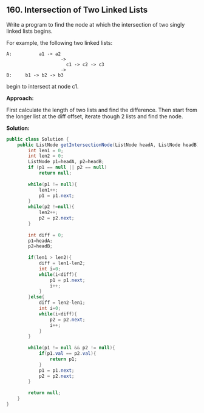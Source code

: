 ## 160. Intersection of Two Linked Lists

Write a program to find the node at which the intersection of two singly linked lists begins.

For example, the following two linked lists:

```
A:          a1 -> a2
                    ->
                      c1 -> c2 -> c3
                    ->           
B:     b1 -> b2 -> b3
```

begin to intersect at node c1.

**Approach:**

First calculate the length of two lists and find the difference. Then start from the longer list at the diff offset, iterate though 2 lists and find the node.

**Solution:**

```java
public class Solution {
    public ListNode getIntersectionNode(ListNode headA, ListNode headB) {
        int len1 = 0;
        int len2 = 0;
        ListNode p1=headA, p2=headB;
        if (p1 == null || p2 == null)
            return null;
 
        while(p1 != null){
            len1++;
            p1 = p1.next;
        }
        while(p2 !=null){
            len2++;
            p2 = p2.next;
        }
 
        int diff = 0;
        p1=headA;
        p2=headB;
 
        if(len1 > len2){
            diff = len1-len2;
            int i=0;
            while(i<diff){
                p1 = p1.next;
                i++;
            }
        }else{
            diff = len2-len1;
            int i=0;
            while(i<diff){
                p2 = p2.next;
                i++;
            }
        }
 
        while(p1 != null && p2 != null){
            if(p1.val == p2.val){
                return p1;
            }
            p1 = p1.next;
            p2 = p2.next;
        }
 
        return null;
    }
}
```